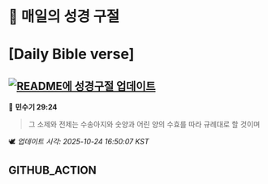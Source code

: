 # 🙏 매일의 성경 구절
# [Daily Bible verse]
## [![README에 성경구절 업데이트](https://github.com/DONGSUKA/first_test/actions/workflows/update-readme-bible.yml/badge.svg)](https://github.com/DONGSUKA/first_test/actions/workflows/update-readme-bible.yml)
<!-- START_BIBLE_VERSE -->
📖 **민수기 29:24**
> 그 소제와 전제는 수송아지와 숫양과 어린 양의 수효를 따라 규례대로 할 것이며

🕊️ _업데이트 시각: 2025-10-24 16:50:07 KST_
  <!-- END_BIBLE_VERSE -->
## GITHUB_ACTION
